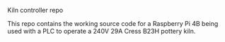 Kiln controller repo

This repo contains the working source code for a Raspberry Pi 4B being used with a PLC to operate a 240V 29A Cress B23H pottery kiln.
